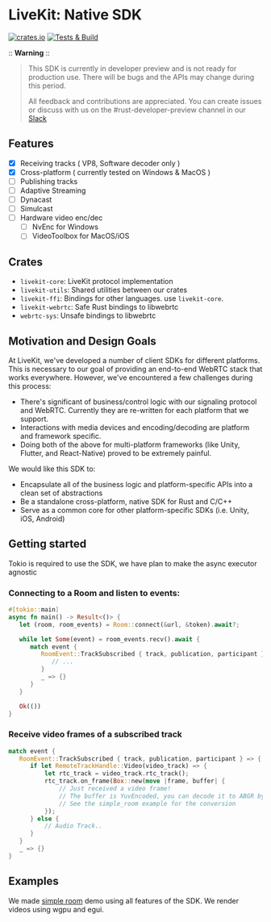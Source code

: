 # LiveKit: Native SDK

[![crates.io](https://img.shields.io/crates/v/livekit.svg)](https://crates.io/crates/livekit)
[![Tests & Build](https://github.com/livekit/client-sdk-native/actions/workflows/rust.yml/badge.svg?branch=main)](https://github.com/livekit/client-sdk-native/actions/workflows/rust.yml)

:: **Warning** ::

> This SDK is currently in developer preview and is not ready for production use. There will be bugs and the APIs may change during this period.
>
> All feedback and contributions are appreciated. You can create issues or discuss with us on the #rust-developer-preview channel in our [Slack](https://livekit.io/join-slack)

## Features

- [x] Receiving tracks ( VP8, Software decoder only )
- [x] Cross-platform ( currently tested on Windows & MacOS )
- [ ] Publishing tracks
- [ ] Adaptive Streaming
- [ ] Dynacast
- [ ] Simulcast
- [ ] Hardware video enc/dec
  - [ ] NvEnc for Windows
  - [ ] VideoToolbox for MacOS/iOS

## Crates

- `livekit-core`: LiveKit protocol implementation
- `livekit-utils`: Shared utilities between our crates
- `livekit-ffi`: Bindings for other languages. use `livekit-core`.
- `livekit-webrtc`: Safe Rust bindings to libwebrtc
- `webrtc-sys`: Unsafe bindings to libwebrtc

## Motivation and Design Goals

At LiveKit, we've developed a number of client SDKs for different platforms. This
is necessary to our goal of providing an end-to-end WebRTC stack that works everywhere. However,
we've encountered a few challenges during this process:

- There's significant of business/control logic with our signaling protocol and WebRTC. Currently they are re-written for each platform that we support.
- Interactions with media devices and encoding/decoding are platform and framework specific.
- Doing both of the above for multi-platform frameworks (like Unity, Flutter, and React-Native) proved to be extremely painful.

We would like this SDK to:

- Encapsulate all of the business logic and platform-specific APIs into a clean set of abstractions
- Be a standalone cross-platform, native SDK for Rust and C/C++
- Serve as a common core for other platform-specific SDKs (i.e. Unity, iOS, Android)

## Getting started

Tokio is required to use the SDK, we have plan to make the async executor agnostic

### Connecting to a Room and listen to events:

```rust
#[tokio::main]
async fn main() -> Result<()> {
   let (room, room_events) = Room::connect(&url, &token).await?;

   while let Some(event) = room_events.recv().await {
      match event {
         RoomEvent::TrackSubscribed { track, publication, participant } => {
            // ...
         }
         _ => {}
      }
   }

   Ok(())
}
```

### Receive video frames of a subscribed track

```rust
match event {
   RoomEvent::TrackSubscribed { track, publication, participant } => {
      if let RemoteTrackHandle::Video(video_track) => {
          let rtc_track = video_track.rtc_track();
          rtc_track.on_frame(Box::new(move |frame, buffer| {
              // Just received a video frame!
              // The buffer is YuvEncoded, you can decode it to ABGR by using our yuv_helper
              // See the simple_room example for the conversion
          });
      } else {
          // Audio Track..
      }
   }
   _ => {}
}
```

## Examples

We made [simple room](https://github.com/livekit/client-sdk-native/tree/main/examples/simple_room) demo using all features of the SDK. We render videos using wgpu and egui.
